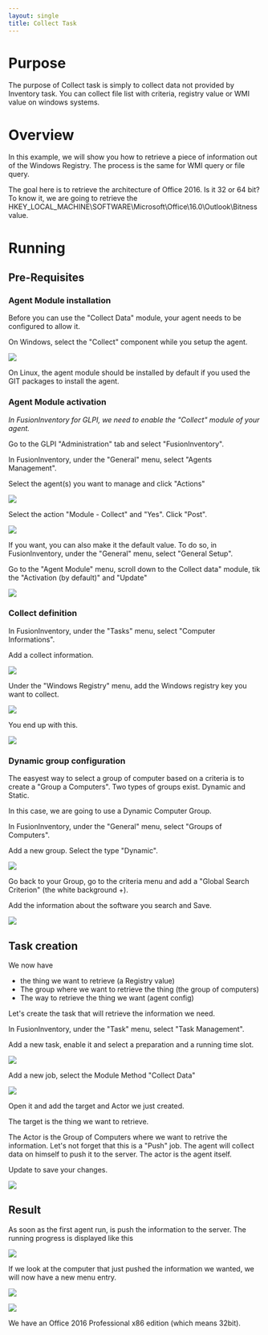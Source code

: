 ```yaml
---
layout: single
title: Collect Task
---
```


# Purpose

The purpose of Collect task is simply to collect data not provided by Inventory task. You can collect file list with criteria, registry value or WMI value on windows systems.

# Overview

In this example, we will show you how to retrieve a piece of information out of the Windows Registry. The process is the same for WMI query or file query.

The goal here is to retrieve the architecture of Office 2016. Is it 32 or 64 bit? To know it, we are going to retrieve the  HKEY_LOCAL_MACHINE\SOFTWARE\Microsoft\Office\16.0\Outlook\Bitness value.

# Running

## Pre-Requisites

### Agent Module installation

Before you can use the "Collect Data" module, your agent needs to be configured to allow it.

On Windows, select the "Collect" component while you setup the agent.

![](../../assets/tasks/collect/Capture01.PNG)

On Linux, the agent module should be installed by default if you used the GIT packages to install the agent.

### Agent Module activation

_In FusionInventory for GLPI, we need to enable the "Collect" module of your agent._

Go to the GLPI "Administration" tab and select "FusionInventory".

In FusionInventory, under the "General" menu, select "Agents Management".

Select the agent(s) you want to manage and click "Actions"

![](../../assets/tasks/collect/Capture02.PNG)

Select the action "Module - Collect" and "Yes". Click "Post".

![](../../assets/tasks/collect/Capture03.PNG)

If you want, you can also make it the default value. To do so, in FusionInventory, under the "General" menu, select "General Setup".

Go to the "Agent Module" menu, scroll down to the Collect data" module, tik the "Activation (by default)" and "Update"

![](../../assets/tasks/collect/Capture04.PNG)

### Collect definition

In FusionInventory, under the "Tasks" menu, select "Computer Informations".

Add a collect information.

![](../../assets/tasks/collect/Capture05.PNG)

Under the "Windows Registry" menu, add the Windows registry key you want to collect.

![](../../assets/tasks/collect/Capture06.PNG)

You end up with this.

![](../../assets/tasks/collect/Capture07.PNG)

### Dynamic group configuration

The easyest way to select a group of computer based on a criteria is to create a "Group a Computers". Two types of groups exist. Dynamic and Static.

In this case, we are going to use a Dynamic Computer Group.

In FusionInventory, under the "General" menu, select "Groups of Computers".

Add a new group. Select the type "Dynamic".

![](../../assets/tasks/collect/Capture08.PNG)

Go back to your Group, go to the criteria menu and add a "Global Search Criterion" (the white background +).

Add the information about the software you search and Save.

![](../../assets/tasks/collect/Capture09.PNG)

## Task creation

We now have 
- the thing we want to retrieve (a Registry value)
- The group where we want to retrieve the thing (the group of computers)
- The way to retrieve the thing we want (agent config)

Let's create the task that will retrieve the information we need.

In FusionInventory, under the "Task" menu, select "Task Management".

Add a new task, enable it and select a preparation and a running time slot.

![](../../assets/tasks/collect/Capture10.PNG)

Add a new job, select the Module Method "Collect Data"

![](../../assets/tasks/collect/Capture11.PNG)

Open it and add the target and Actor we just created. 

The target is the thing we want to retrieve.

The Actor is the Group of Computers where we want to retrive the information. Let's not forget that this is a "Push" job. The agent will collect data on himself to push it to the server. The actor is the agent itself.

Update to save your changes.

![](../../assets/tasks/collect/Capture12.PNG)

## Result

As soon as the first agent run, is push the information to the server. The running progress is displayed like this

![](../../assets/tasks/collect/Capture13.PNG)

If we look at the computer that just pushed the information we wanted, we will now have a new menu entry.

![](../../assets/tasks/collect/Capture14.PNG)

![](../../assets/tasks/collect/Capture15.PNG)

We have an Office 2016 Professional x86 edition (which means 32bit).


